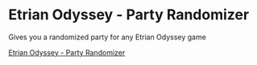 # Etrian Odyssey - Party Randomizer
Gives you a randomized party for any Etrian Odyssey game

[Etrian Odyssey - Party Randomizer](https://lucid-khorana-680f23.netlify.app/)
